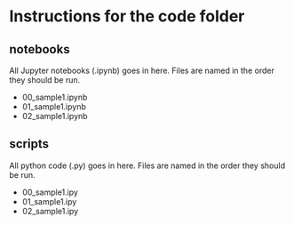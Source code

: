 # Instructions for the code folder

## notebooks

All Jupyter notebooks (.ipynb) goes in here.
Files are named in the order they should be run.

- 00_sample1.ipynb
- 01_sample1.ipynb
- 02_sample1.ipynb

## scripts

All python code (.py) goes in here.
Files are named in the order they should be run.

- 00_sample1.ipy
- 01_sample1.ipy
- 02_sample1.ipy
